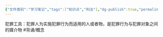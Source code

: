 ```yaml
---
{"文件类别":"学习笔记","tags":["知识点","刑法"],"dg-publish":true,"permalink":"/学习笔记studyup/刑总/犯罪工具/","dgPassFrontmatter":true,"created":"2024-11-01T10:58:37.635+08:00","updated":"2024-11-01T10:58:47.600+08:00"}
---
```


犯罪工具：犯罪人为实施犯罪行为而适用的人或者物，是犯罪行为与犯罪对象之间的媒介物 #背诵/概念 
